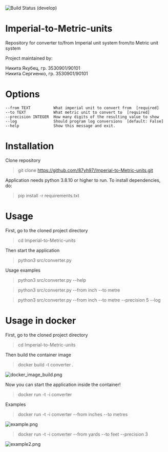 ![Build Status](https://github.com/87yh97/imperial_test/actions/workflows/python-app.yml/badge.svg?branch=dev) (develop)

# Imperial-to-Metric-units
Repository for converter to/from Imperial unit system from/to Metric unit system

Project maintained by:

<p>Никита Якубец, гр. 3530901/90101<br>
Никита Сергиенко, гр. 3530901/90101</p>

# Options
    --from TEXT          What imperial unit to convert from  [required]
    --to TEXT            What metric unit to convert to  [required]
    --precision INTEGER  How many digits of the resulting value to show
    --log                Should program log conversions  [default: False]
    --help               Show this message and exit.

# Installation
Clone repository
> git clone https://github.com/87yh97/Imperial-to-Metric-units.git

Application needs python 3.8.10 or higher to run. To install dependencies, do:
> pip install -r requirements.txt

# Usage
First, go to the cloned project directory
> cd Imperial-to-Metric-units

Then start the application
> python3 src/converter.py

Usage examples
> python3 src/converter.py --help

> python3 src/converter.py --from inch --to metre

> python3 src/converter.py --from inch --to metre --precision 5 --log

# Usage in docker
First, go to the cloned project directory
> cd Imperial-to-Metric-units

Then build the container image
> docker build -t converter .

![docker_image_build.png](resources%2Fdocker_image_build.png)

Now you can start the application inside the container!
> docker run -t -i converter

Examples
> docker run -t -i converter --from inches --to metres

![example.png](resources%2Fexample.png)

> docker run -t -i converter --from yards --to feet --precision 3

![example2.png](resources%2Fexample2.png)
